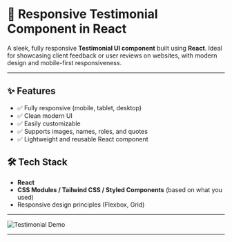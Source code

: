 # 💬 Responsive Testimonial Component in React

A sleek, fully responsive **Testimonial UI component** built using **React**. Ideal for showcasing client feedback or user reviews on websites, with modern design and mobile-first responsiveness.

---

## ✨ Features

- ✅ Fully responsive (mobile, tablet, desktop)
- ✅ Clean modern UI
- ✅ Easily customizable
- ✅ Supports images, names, roles, and quotes
- ✅ Lightweight and reusable React component


## 🛠️ Tech Stack

- **React**
- **CSS Modules / Tailwind CSS / Styled Components** (based on what you used)
- Responsive design principles (Flexbox, Grid)

---

![Testimonial Demo](./image.png) <!-- Replace with actual image file  -->

---


